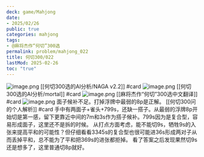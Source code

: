 ```yaml
---
deck: game/Mahjong
date:
- 2025/02/26
public: true
categories: mahjong
tags:
- @麻将杰作“何切”300选
permalink: problem/mahjong_022
title: 何切300/022
lastMod: 2025-02-26
toc: "true"
---
```


![image.png](/assets/image_1740530829105_0.png)
[[何切300选的AI分析/NAGA v2.2]] #card
![image.png](/assets/image_1740530835054_0.png)
[[何切300选的AI分析/mortal]] #card
![image.png](/assets/image_1740530841903_0.png)
[[麻将杰作“何切”300选中文翻译]] #card
![image.png](/assets/image_1740530850439_0.png)
面子候补不足。打掉浮牌中最弱的8p是正解。
[[何切300问的个人解析]] #card
手中有两面子+雀头+799s，还缺一搭子。从最弱的浮牌8p开始切是第一感，留下更靠近中间的7m和3s作为搭子候补。799s因为是复合型，容易形成面子，这里还不是拆的时候。
从打点方面考虑，能不能切9s，牺牲9s的入张来提高平和的可能性？但仔细看看3345s的复合型也很可能进36s形成两对子从而丢掉平和，总不能为了平和把369s的进张都拒掉。
看了答案之后发现果然切9s还是想多了，这里普通切8p就好。